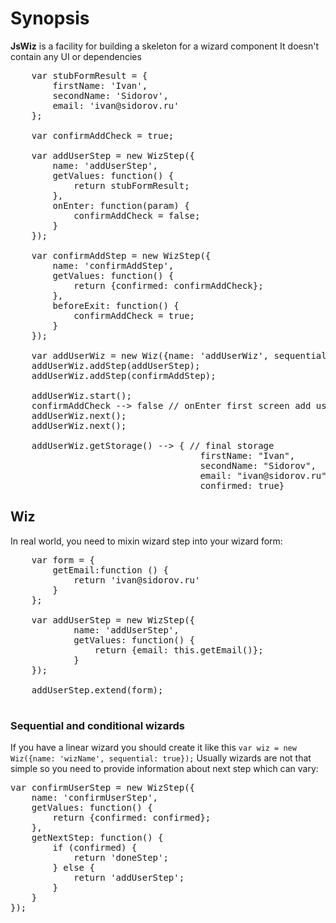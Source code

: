 # Synopsis
**JsWiz** is a facility for building a skeleton for a wizard component
It doesn't contain any UI or dependencies

<pre>
    var stubFormResult = {
        firstName: 'Ivan',
        secondName: 'Sidorov',
        email: 'ivan@sidorov.ru'
    };

    var confirmAddCheck = true;

    var addUserStep = new WizStep({
        name: 'addUserStep',
        getValues: function() {
            return stubFormResult;
        },
        onEnter: function(param) {
            confirmAddCheck = false;
        }
    });

    var confirmAddStep = new WizStep({
        name: 'confirmAddStep',
        getValues: function() {
            return {confirmed: confirmAddCheck};
        },
        beforeExit: function() {
            confirmAddCheck = true;
        }
    });

    var addUserWiz = new Wiz({name: 'addUserWiz', sequential: true});
    addUserWiz.addStep(addUserStep);
    addUserWiz.addStep(confirmAddStep);

    addUserWiz.start();
    confirmAddCheck --> false // onEnter first screen add user confirm check
    addUserWiz.next();
    addUserWiz.next();

    addUserWiz.getStorage() --> { // final storage
                                    firstName: "Ivan",
                                    secondName: "Sidorov",
                                    email: "ivan@sidorov.ru",
                                    confirmed: true}
</pre>

## Wiz

In real world, you need to mixin wizard step into your wizard form:

<pre>
    var form = {
        getEmail:function () {
            return 'ivan@sidorov.ru'
        }
    };

    var addUserStep = new WizStep({
            name: 'addUserStep',
            getValues: function() {
                return {email: this.getEmail()};
            }
    });

    addUserStep.extend(form);

</pre>

### Sequential and conditional wizards

If you have a linear wizard you should create it like this `var wiz = new Wiz({name: 'wizName', sequential: true});`
Usually wizards are not that simple so you need to provide information about next step which can vary:

<pre>
var confirmUserStep = new WizStep({
    name: 'confirmUserStep',
    getValues: function() {
        return {confirmed: confirmed};
    },
    getNextStep: function() {
        if (confirmed) {
            return 'doneStep';
        } else {
            return 'addUserStep';
        }
    }
});

</pre>

